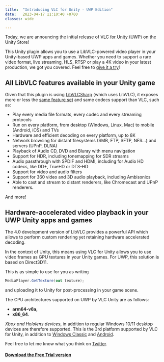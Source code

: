 ```yaml
---
title:  "Introducing VLC for Unity - UWP Edition"
date:   2023-04-17 11:10:40 +0700
classes: wide

---
```


Today, we are announcing the initial release of [VLC for Unity (UWP)](https://assetstore.unity.com/packages/tools/video/vlc-for-unity-uwp-246153) on the Unity Store!

This Unity plugin allows you to use a LibVLC-powered video player in your Unity-based UWP apps and games. Whether you need to support a rare video format, live streaming, HLS, RTSP or play a 4K video in your latest production, we got you covered. Feel free to [give it a try](https://videolabs.io/solutions/vlc-unity-trial.unitypackage)!

## All LibVLC features available in your Unity game

Given that this plugin is using [LibVLCSharp](https://code.videolan.org/videolan/LibVLCSharp) (which uses LibVLC), it exposes more or less the [same feature set](https://code.videolan.org/videolan/LibVLCSharp#features) and same codecs support than VLC, such as:

- Play every media file formats, every codec and every streaming protocols
- Run on every platform, from desktop (Windows, Linux, Mac) to mobile (Android, iOS) and TVs
- Hardware and efficient decoding on every platform, up to 8K
- Network browsing for distant filesystems (SMB, FTP, SFTP, NFS...) and servers (UPnP, DLNA)
- Playback of Audio CD, DVD and Bluray with menu navigation
- Support for HDR, including tonemapping for SDR streams
- Audio passthrough with SPDIF and HDMI, including for Audio HD codecs, like DD+, TrueHD or DTS-HD
- Support for video and audio filters
- Support for 360 video and 3D audio playback, including Ambisonics
- Able to cast and stream to distant renderers, like Chromecast and UPnP renderers.

And more!

## Hardware-accelerated video playback in your UWP Unity apps and games

The 4.0 development version of LibVLC provides a powerful API which allows to perform custom rendering yet retaining hardware accelerated decoding.

In the context of Unity, this means using VLC for Unity allows you to use video frames as GPU textures in your Unity games. For UWP, this solution is based on Direct3D11.

This is as simple to use for you as writing

```csharp
MediaPlayer.GetTexture(out texture);
```

and uploading it to Unity for post-processing in your game scene.

The CPU architectures supported on UWP by VLC Unity are as follows:

- **arm64-v8a**,
- **x86_64**.

_Xbox and Hololens devices_, in addition to regular Windows 10/11 desktop devices are therefore supported. This is the 3rd platform supported by VLC for Unity, in addition to [Windows Classic](https://assetstore.unity.com/packages/tools/video/vlc-for-unity-windows-133979) and [Android](https://assetstore.unity.com/packages/tools/video/vlc-for-unity-android-213786).

Feel free to let me know what you think on [Twitter](https://twitter.com/martz2804).

#### [Download the Free Trial version](https://videolabs.io/solutions)